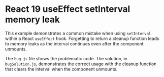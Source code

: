# React 19 useEffect setInterval memory leak
This example demonstrates a common mistake when using `setInterval` within a React `useEffect` hook.  Forgetting to return a cleanup function leads to memory leaks as the interval continues even after the component unmounts.

The `bug.js` file shows the problematic code.  The solution, in `bugSolution.js`, demonstrates the correct usage with the cleanup function that clears the interval when the component unmounts.